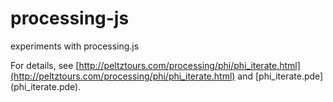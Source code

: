 processing-js
=============

experiments with processing.js


For details, see [http://peltztours.com/processing/phi/phi_iterate.html](http://peltztours.com/processing/phi/phi_iterate.html) and [phi_iterate.pde] (phi_iterate.pde).


